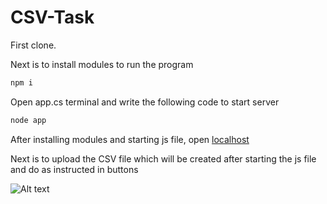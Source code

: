 # CSV-Task

First clone. <br />

Next is to install modules to run the program
```javascript I'm A tab
npm i 
```


Open app.cs terminal and write the following code to start server
```javascript I'm A tab
node app
```

After installing modules and starting js file, open [localhost](http://localhost:3000/) <br />

Next is to upload the CSV file which will be created after starting the js file <br />
and do as instructed in buttons


![Alt text](https://i.imgur.com/QSTdlC2.png "This is some image...")
